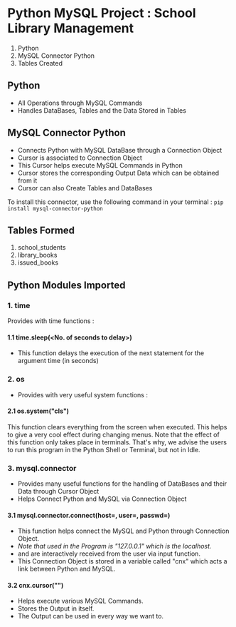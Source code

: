 # Python MySQL Project : School Library Management

1. Python
2. MySQL Connector Python
3. Tables Created

## Python

- All Operations through MySQL Commands
- Handles DataBases, Tables and the Data Stored in Tables

## MySQL Connector Python

- Connects Python with MySQL DataBase through a Connection Object
- Cursor is associated to Connection Object
- This Cursor helps execute MySQL Commands in Python
- Cursor stores the corresponding Output Data which can be obtained from it
- Cursor can also Create Tables and DataBases

 To install this connector, use the following command in your terminal :
`pip install mysql-connector-python`

## Tables Formed

1. school_students
2. library_books
3. issued_books

## Python Modules Imported

### 1. time
Provides with time functions :
#### 1.1 time.sleep(<No. of seconds to delay>)
- This function delays the execution of the next statement for the argument time (in seconds)
  
### 2. os
- Provides with very useful system functions :
#### 2.1 os.system("cls")
This function clears everything from the screen when executed. This helps to give a very cool effect during changing menus.
Note that the effect of this function only takes place in terminals. That's why, we advise the users to run this program in the Python Shell or Terminal, but not in Idle.

### 3. mysql.connector
- Provides many useful functions for the handling of DataBases and their Data through Cursor Object
- Helps Connect Python and MySQL via Connection Object
#### 3.1 mysql.connector.connect(host=<hostname>, user=<username>, passwd=<password>)
- This function helps connect the MySQL and Python through Connection Object.
- _Note that <hostname> used in the Program is "127.0.0.1" which is the localhost._
- <username> and <password> are interactively received from the user via input function.
- This Connection Object is stored in a variable called "cnx" which acts a link between Python and MySQL.
#### 3.2 cnx.cursor("<MySQL Command>")
- Helps execute various MySQL Commands.
- Stores the Output in itself.
- The Output can be used in every way we want to.
  
